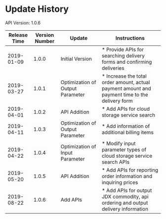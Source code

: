 # Update History #
API Version: 1.0.6

|Release Time|Version Number|Update|Instructions|
|---|---|---|---|
|2019-01-09|1.0.0|Initial Version|* Provide APIs for searching delivery forms and confirming deliveries|
|2019-03-27|1.0.1|Optimization of Output Parameter|* Increase the total order amount, actual payment amount and payment time to the delivery form|
|2019-04-01|1.0.2|API Addition|* Add APIs for cloud storage service search|
|2019-04-11|1.0.3|Optimization of Output Parameter|* Add information of additional billing items|
|2019-04-22|1.0.4|Optimization of Input Parameter|* Modify input parameter types of cloud storage service search APIs|
|2019-05-20|1.0.5|API Addition|* Add APIs for reporting order information and inquiring prices|
|2019-08-22|1.0.6|Add APIs|* Add APIs for output JDX commodity, api ordering and output delivery information|
